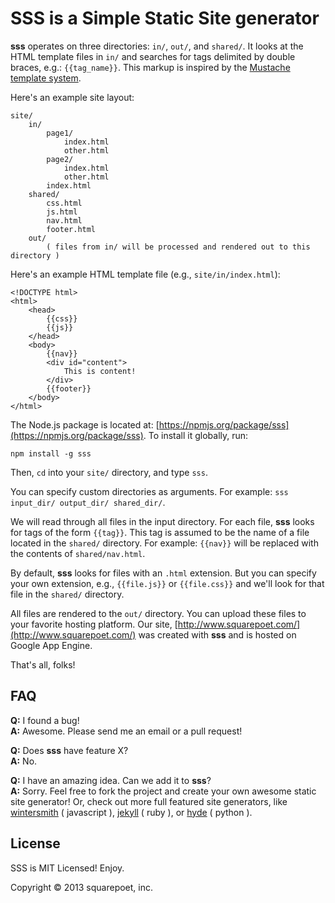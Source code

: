# SSS is a Simple Static Site generator

**sss** operates on three directories: `in/`, `out/`, and `shared/`. It looks at the HTML template files in `in/` and searches for tags delimited by double braces, e.g.: `{{tag_name}}`. This markup is inspired by the [Mustache template system](http://mustache.github.io/).

Here's an example site layout:

    site/
        in/
            page1/
                index.html
                other.html
            page2/
                index.html
                other.html
            index.html
        shared/
            css.html
            js.html
            nav.html
            footer.html
        out/
            ( files from in/ will be processed and rendered out to this directory )

Here's an example HTML template file (e.g., `site/in/index.html`):

    <!DOCTYPE html>
    <html>
        <head>
            {{css}}
            {{js}}
        </head>
        <body>
            {{nav}}
            <div id="content">
                This is content!
            </div>
            {{footer}}
        </body>
    </html>


The Node.js package is located at: [https://npmjs.org/package/sss](https://npmjs.org/package/sss). To install it globally, run:

    npm install -g sss

Then, `cd` into your `site/` directory, and type `sss`.

You can specify custom directories as arguments. For example: `sss input_dir/ output_dir/ shared_dir/`.

We will read through all files in the input directory. For each file, **sss** looks for tags of the form `{{tag}}`. This tag is assumed to be the name of a file located in the `shared/` directory. For example: `{{nav}}` will be replaced with the contents of `shared/nav.html`.

By default, **sss** looks for files with an `.html` extension. But you can specify your own extension, e.g., `{{file.js}}` or `{{file.css}}` and we'll look for that file in the `shared/` directory.

All files are rendered to the `out/` directory. You can upload these files to your favorite hosting platform. Our site, [http://www.squarepoet.com/](http://www.squarepoet.com/) was created with **sss** and is hosted on Google App Engine.

That's all, folks!

## FAQ

**Q:** I found a bug!  
**A:** Awesome. Please send me an email or a pull request!

**Q:** Does **sss** have feature X?  
**A:** No.

**Q:** I have an amazing idea. Can we add it to **sss**?  
**A:** Sorry. Feel free to fork the project and create your own awesome static site generator! Or, check out more full featured site generators, like [wintersmith](http://jnordberg.github.io/wintersmith/) ( javascript ), [jekyll](https://github.com/mojombo/jekyll) ( ruby ), or [hyde](https://github.com/lakshmivyas/hyde) ( python ).

## License
SSS is MIT Licensed! Enjoy.

Copyright © 2013 squarepoet, inc.
